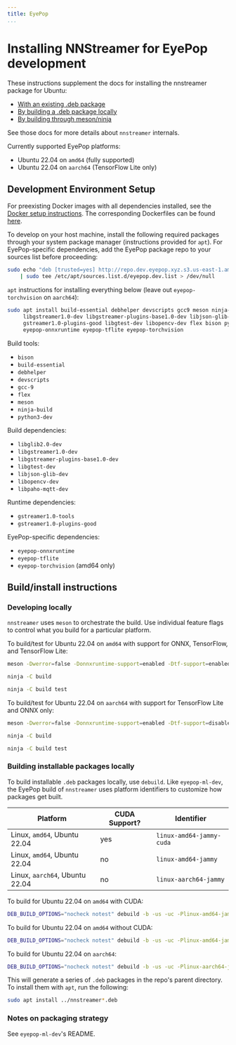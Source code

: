 ```yaml
---
title: EyePop
...
```


# Installing NNStreamer for EyePop development

These instructions supplement the docs for installing the nnstreamer package for Ubuntu:
* [With an existing .deb package](./getting-started-ubuntu-ppa.md)
* [By building a .deb package locally](./getting-started-ubuntu-debuild.md)
* [By building through meson/ninja](./getting-started-meson-build.md)

See those docs for more details about `nnstreamer` internals.

Currently supported EyePop platforms:
* Ubuntu 22.04 on `amd64` (fully supported)
* Ubuntu 22.04 on `aarch64` (TensorFlow Lite only)

## Development Environment Setup

For preexisting Docker images with all dependencies installed, see the
[Docker setup instructions][docker-setup]. The corresponding Dockerfiles can be found
[here][dockerfiles].

To develop on your host machine, install the following required packages through your system package
manager (instructions provided for `apt`). For EyePop-specific dependencies, add the EyePop package
repo to your sources list before proceeding:

```sh
sudo echo "deb [trusted=yes] http://repo.dev.eyepop.xyz.s3.us-east-1.amazonaws.com/ stable main" \
    | sudo tee /etc/apt/sources.list.d/eyepop.dev.list > /dev/null
```

`apt` instructions for installing everything below (leave out `eyepop-torchvision` on `aarch64`):

```sh
sudo apt install build-essential debhelper devscripts gcc9 meson ninja-build libglib2.0-dev \
     libgstreamer1.0-dev libgstreamer-plugins-base1.0-dev libjson-glib-dev gstreamer1.0-tools \
     gstreamer1.0-plugins-good libgtest-dev libopencv-dev flex bison python3-dev libpaho-mqtt-dev \
     eyepop-onnxruntime eyepop-tflite eyepop-torchvision
```

Build tools:
* `bison`
* `build-essential`
* `debhelper`
* `devscripts`
* `gcc-9`
* `flex`
* `meson`
* `ninja-build`
* `python3-dev`

Build dependencies:
* `libglib2.0-dev`
* `libgstreamer1.0-dev`
* `libgstreamer-plugins-base1.0-dev`
* `libgtest-dev`
* `libjson-glib-dev`
* `libopencv-dev`
* `libpaho-mqtt-dev`

Runtime dependencies:
* `gstreamer1.0-tools`
* `gstreamer1.0-plugins-good`

EyePop-specific dependencies:
* `eyepop-onnxruntime`
* `eyepop-tflite`
* `eyepop-torchvision` (amd64 only)

## Build/install instructions

### Developing locally

`nnstreamer` uses `meson` to orchestrate the build. Use individual feature flags to control what you
build for a particular platform.

To build/test for Ubuntu 22.04 on `amd64` with support for ONNX, TensorFlow, and TensorFlow Lite:

```sh
meson -Dwerror=false -Donnxruntime-support=enabled -Dtf-support=enabled -Dcaffe2-support=disabled -Dpython3-support=disabled build/ -Denable-test=false

ninja -C build

ninja -C build test
```

To build/test for Ubuntu 22.04 on `aarch64` with support for TensorFlow Lite and ONNX only:

```sh
meson -Dwerror=false -Donnxruntime-support=enabled -Dtf-support=disabled -Dcaffe2-support=disabled -Dpython3-support=disabled build/ -Denable-test=false

ninja -C build

ninja -C build test
```

### Building installable packages locally

To build installable `.deb` packages locally, use `debuild`. Like `eyepop-ml-dev`, the EyePop build
of `nnstreamer` uses platform identifiers to customize how packages get built.

| Platform                       | CUDA Support? | Identifier                 |
|--------------------------------|---------------|----------------------------|
| Linux, `amd64`, Ubuntu 22.04   | yes           | `linux-amd64-jammy-cuda`   |
| Linux, `amd64`, Ubuntu 22.04   | no            | `linux-amd64-jammy`        |
| Linux, `aarch64`, Ubuntu 22.04 | no            | `linux-aarch64-jammy`      |

To build for Ubuntu 22.04 on `amd64` with CUDA:

```sh
DEB_BUILD_OPTIONS="nocheck notest" debuild -b -us -uc -Plinux-amd64-jammy-cuda
```

To build for Ubuntu 22.04 on `amd64` without CUDA:

```sh
DEB_BUILD_OPTIONS="nocheck notest" debuild -b -us -uc -Plinux-amd64-jammy
```

To build for Ubuntu 22.04 on `aarch64`:

```sh
DEB_BUILD_OPTIONS="nocheck notest" debuild -b -us -uc -Plinux-aarch64-jammy
```

This will generate a series of `.deb` packages in the repo's parent directory. To install them with
`apt`, run the following:

```sh
sudo apt install ../nnstreamer*.deb
```

### Notes on packaging strategy

See `eyepop-ml-dev`'s README.

[docker-setup]: https://app.gitbook.com/o/lp5TZAZIwu5jXdzZth9T/s/0fWYYHCrIOcShgRMiWhf/readme/howtos/running-as-docker-container
[dockerfiles]: https://github.com/eyepop-ai/eyepop-docker-images
